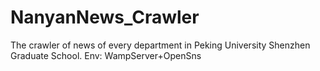 # NanyanNews_Crawler
The crawler of news of every department in Peking University Shenzhen Graduate School.
Env: WampServer+OpenSns